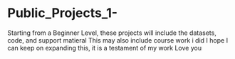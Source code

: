 # Public_Projects_1-
Starting from a Beginner Level, these projects will include the datasets, code, and support matieral
This may also include course work i did
I hope I can keep on expanding this, it is a testament of my work
Love you
